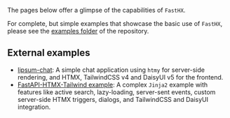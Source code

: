 The pages below offer a glimpse of the capabilities of `FastHX`.

For complete, but simple examples that showcase the basic use of `FastHX`, please see the [examples folder](https://github.com/volfpeter/fasthx/tree/main/examples) of the repository.

## External examples

- [lipsum-chat](https://github.com/volfpeter/lipsum-chat): A simple chat application using `htmy` for server-side rendering, and HTMX, TailwindCSS v4 and DaisyUI v5 for the frontend.
- [FastAPI-HTMX-Tailwind example](https://github.com/volfpeter/fastapi-htmx-tailwind-example): A complex `Jinja2` example with features like active search, lazy-loading, server-sent events, custom server-side HTMX triggers, dialogs, and TailwindCSS and DaisyUI integration.
